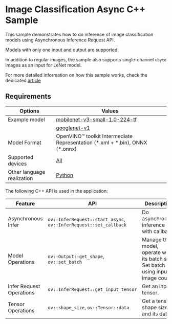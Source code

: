 # Image Classification Async C++ Sample 

This sample demonstrates how to do inference of image classification models using Asynchronous Inference Request API. 
 
Models with only one input and output are supported.

In addition to regular images, the sample also supports single-channel ``ubyte`` images as an input for LeNet model.

For more detailed information on how this sample works, check the dedicated [article](https://docs.openvino.ai/2023.3/openvino_sample_image_classification_async.html)

## Requirements

| Options                    | Values                                                                                                                               |
| ---------------------------| -------------------------------------------------------------------------------------------------------------------------------------| 
| Example model              | [mobilenet-v3-small-1.0-224-tf](https://docs.openvino.ai/nightly/omz_models_model_mobilenet_v3_small_1_0_224_tf.html)                |
|                            | [googlenet-v1](https://docs.openvino.ai/2023.3/omz_models_model_googlenet_v1.html)                                                   |
| Model Format               | OpenVINO™ toolkit Intermediate Representation (\*.xml + \*.bin), ONNX (\*.onnx)                                                      |
| Supported devices          | [All](https://docs.openvino.ai/2023.3/openvino_docs_OV_UG_supported_plugins_Supported_Devices.html)                                  |
| Other language realization | [Python](https://docs.openvino.ai/2023.3/openvino_sample_image_classification_async.html)                                            |

The following C++ API is used in the application:

| Feature                  | API                                                                   | Description                                                                            |
| -------------------------| ----------------------------------------------------------------------|----------------------------------------------------------------------------------------|
| Asynchronous Infer       | ``ov::InferRequest::start_async``, ``ov::InferRequest::set_callback`` | Do asynchronous inference with callback.                                               |
| Model Operations         | ``ov::Output::get_shape``, ``ov::set_batch``                          | Manage the model, operate with its batch size. Set batch size using input image count. |
| Infer Request Operations | ``ov::InferRequest::get_input_tensor``                                | Get an input tensor.                                                                   |
| Tensor Operations        | ``ov::shape_size``, ``ov::Tensor::data``                              | Get a tensor shape size and its data.                                                  |

